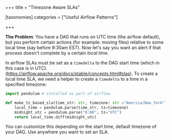 +++
title = "Timezone Aware SLAs"

[taxonomies]
categories = ["Useful Airflow Patterns"]

+++


**The Problem**: You have a DAG that runs on UTC time (the airflow default), but you perform certain actions (for example: moving files) relative to some local time (say before 9:30am EST). Now let's say you want an alert if that process doesn't complete by a certain *local time*.

In airflow SLAs must be set as a `timedelta` to the DAG start time (which in this case is in UTC). (https://airflow.apache.org/docs/stable/concepts.html#slas). To create a local time SLA, we need a helper to create a `timedelta` to a time in a specified timezone:

```python
import pendulum # installed as part of airflow

def make_tz_based_sla(time_str: str, timezone: str ="America/New_York") -> timedelta:
    local_time = pendulum.parse(time_str, tz=timezone)
    midnight_utc = pendulum.parse("0:00", tz="UTC")
    return local_time.diff(midnight_utc)
```

You can customize this depending on the start time, default timezone of your DAG. Use anywhere you want to set an SLA.
